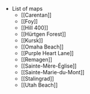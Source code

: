 - List of maps
	- [[Carentan]]
	- [[Foy]]
	- [[Hill 400]]
	- [[Hürtgen Forest]]
	- [[Kursk]]
	- [[Omaha Beach]]
	- [[Purple Heart Lane]]
	- [[Remagen]]
	- [[Sainte-Mère-Église]]
	- [[Sainte-Marie-du-Mont]]
	- [[Stalingrad]]
	- [[Utah Beach]]